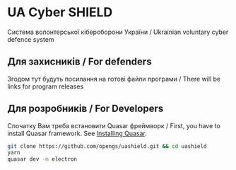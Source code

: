# UA Cyber SHIELD
Система волонтерської кібероборони України  / Ukrainian voluntary cyber defence system

## Для захисників / For defenders
Згодом тут будуть посилання на готові файли програми / There will be links for program releases


## Для розробників / For Developers

Спочатку Вам треба встановити Quasar фреймворк / First, you have to install Quasar framework.
See [Installing Quasar](https://quasar.dev/quasar-cli/installation).

```bash
git clone https://github.com/opengs/uashield.git && cd uashield
yarn
quasar dev -m electron
```
